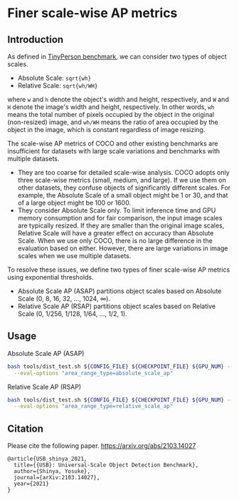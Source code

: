 # Finer scale-wise AP metrics

## Introduction

As defined in [TinyPerson benchmark](https://arxiv.org/abs/1912.10664), we can consider two types of object scales.
* Absolute Scale: `sqrt{wh}`
* Relative Scale: `sqrt{wh/WH}`

where `w` and `h` denote the object's width and height, respectively,
and `W` and `H` denote the image's width and height, respectively.
In other words, `wh` means the total number of pixels occupied by the object in the original (non-resized) image,
and `wh/WH` means the ratio of area occupied by the object in the image, which is constant regardless of image resizing.

The scale-wise AP metrics of COCO and other existing benchmarks are insufficient for datasets with large scale variations and benchmarks with multiple datasets.

* They are too coarse for detailed scale-wise analysis.
  COCO adopts only three scale-wise metrics (small, medium, and large).
  If we use them on other datasets, they confuse objects of significantly different scales.
  For example, the Absolute Scale of a small object might be 1 or 30, and that of a large object might be 100 or 1600.
* They consider Absolute Scale only.
  To limit inference time and GPU memory consumption and for fair comparison, the input image scales are typically resized.
  If they are smaller than the original image scales, Relative Scale will have a greater effect on accuracy than Absolute Scale.
  When we use only COCO, there is no large difference in the evaluation based on either.
  However, there are large variations in image scales when we use multiple datasets.

To resolve these issues, we define two types of finer scale-wise AP metrics using exponential thresholds.
* Absolute Scale AP (ASAP) partitions object scales based on Absolute Scale (0, 8, 16, 32, ..., 1024, ∞).
* Relative Scale AP (RSAP) partitions object scales based on Relative Scale (0, 1/256, 1/128, 1/64, ..., 1/2, 1).

## Usage

Absolute Scale AP (ASAP)

```bash
bash tools/dist_test.sh ${CONFIG_FILE} ${CHECKPOINT_FILE} ${GPU_NUM} --eval bbox \
  --eval-options "area_range_type=absolute_scale_ap"
```

Relative Scale AP (RSAP)

```bash
bash tools/dist_test.sh ${CONFIG_FILE} ${CHECKPOINT_FILE} ${GPU_NUM} --eval bbox \
  --eval-options "area_range_type=relative_scale_ap"
```

## Citation

Please cite the following paper.
https://arxiv.org/abs/2103.14027

```
@article{USB_shinya_2021,
  title={{USB}: Universal-Scale Object Detection Benchmark},
  author={Shinya, Yosuke},
  journal={arXiv:2103.14027},
  year={2021}
}
```
